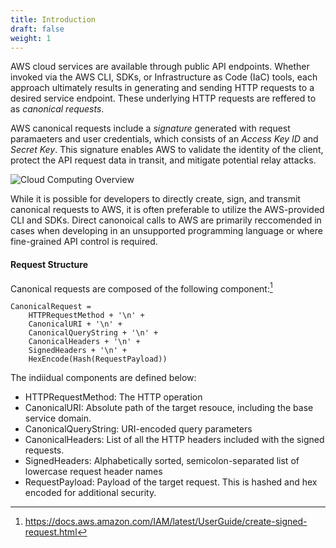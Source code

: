 ```yaml
---
title: Introduction
draft: false
weight: 1
---
```


AWS cloud services are available through public API endpoints. Whether invoked via the AWS CLI, SDKs, or Infrastructure as Code (IaC) tools, each approach ultimately results in generating and sending HTTP requests to a desired service endpoint. These underlying HTTP requests are reffered to as _canonical requests_.

AWS canonical requests include a _signature_ generated with request paramaeters and user credentials, which consists of an _Access Key ID_ and _Secret Key_. This signature enables AWS to validate the identity of the client, protect the API request data in transit, and mitigate potential relay attacks.

![Cloud Computing Overview](/images/can_req/can_req2.png)

While it is possible for developers to directly create, sign, and transmit canonical requests to AWS, it is often preferable to utilize the AWS-provided CLI and SDKs. Direct canonoical calls to AWS are primarily reccomended in cases when developing in an unsupported programming language or where fine-grained API control is required.

#### Request Structure

<!--- Include AWS breakdown here, with below as a further breakdown-->
Canonical requests are composed of the following component:[^1]
```
CanonicalRequest =
    HTTPRequestMethod + '\n' +
    CanonicalURI + '\n' +
    CanonicalQueryString + '\n' +
    CanonicalHeaders + '\n' +
    SignedHeaders + '\n' +
    HexEncode(Hash(RequestPayload))
```

The indiidual components are defined below:
- HTTPRequestMethod: The HTTP operation
- CanonicalURI: Absolute path of the target resouce, including the base service domain.
- CanonicalQueryString: URI-encoded query parameters
- CanonicalHeaders: List of all the HTTP headers included with the signed requests.
- SignedHeaders: Alphabetically sorted, semicolon-separated list of lowercase request header names
- RequestPayload: Payload of the target request. This is hashed and hex encoded for additional security.

<!--
The below curl example shows a more concrete example of invoking a canoincal requests using these fields:

```sh
$ curl -X $METHOD $URL \
    --header "Content-Type: $CONTENT_TYPE" \
    --header "X-Amz-Date: $X_AMZ_DATE" \
    --header "X-Amz-Target: $X_AMZ_TARGET" \
    --header "Authoziation: $SIGNING_ALGORITHM Credential=$ACCESS_KEY_ID/$REGION/$SERVICE/$SIGNING_VERSION, SignedHeaders=$SIGNED_HEADERS, Signature=$SIGNATURE" \
    --data $HASHED_PAYLOAD
```

| Property | Description | Example |
| --- | ----------- | ----- |
|  Method | HTTP method of request being invoked | GET, POST, PUT, PATCH, DELETE |
| URL | The AWS Service URL | ssm.us-west-2.amazonaws.com |
| Content-Type | Requested content type | application/x-amz-json-1.1 |
| X-Amz-Date | UTC timestamp using [ISO 8601 format](https://www.iso.org/iso-8601-date-and-time-format.html), exluding milliseconds (YYYYMMDDTHHMMSSZ) | 20230506T203620Z |
| X-Amz-Target | Target AWS API call | AmazonSSM.GetParameter |
| Signing Algorithm | The signing algorithm used to generate the signature | AWS4-HMAC-SHA256 |
| Access Key ID | The access key ID of the credentials used to generate the signature | AKIAZGHDAQ498VRWTOBYQ |
| Region | The target AWS region | us-west-1 |
| Signed Headers | Alphabetically sorted headers used in request | content-type;host;x-amz-date;x-amz-target |
| Service | The target AWS service name | ssm |
| Signing Version | Indicates the version of the signing algorithm used when generating the signature | aws4_request |
| Signature | Signature generated from request parameters and access credentials | N/A |
| Hashed Payload | Encoded JSON payload of the API request | N/A |

The following [curl](https://curl.se/) command illustrates how these properties are used. Signature generation and payload encoding will be covered in subsequent sections.
-->
[^1]: https://docs.aws.amazon.com/IAM/latest/UserGuide/create-signed-request.html